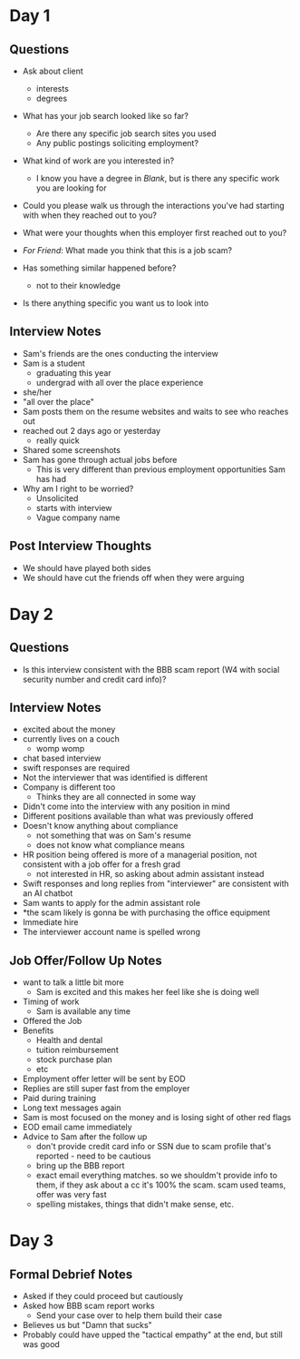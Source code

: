 # Day 1
## Questions
* Ask about client
	* interests
	* degrees
* What has your job search looked like so far?
	* Are there any specific job search sites you used 
	* Any public postings soliciting employment?
* What kind of work are you interested in?
	* I know you have a degree in *Blank*, but is there any specific work you are looking for
* Could you please walk us through the interactions you've had starting with when they reached out to you?
	
* What were your thoughts when this employer first reached out to you?
* *For Friend*: What made you think that this is a job scam?
* Has something similar happened before?
	* not to their knowledge
* Is there anything specific you want us to look into

## Interview Notes
* Sam's friends are the ones conducting the interview
* Sam is a student
	* graduating this year
	* undergrad with all over the place experience
* she/her
* "all over the place"
* Sam posts them on the resume websites and waits to see who reaches out
*  reached out 2 days ago or yesterday
	* really quick
* Shared some screenshots
* Sam has gone through actual jobs before
	* This is very different than previous employment opportunities Sam has had
* Why am I right to be worried?
	* Unsolicited
	* starts with interview
	* Vague company name

## Post Interview Thoughts
* We should have played both sides
* We should have cut the friends off when they were arguing

# Day 2
## Questions
* Is this interview consistent with the BBB scam report (W4 with social security number and credit card info)?

## Interview Notes
* excited about the money
* currently lives on a couch
	* womp womp
* chat based interview
* swift responses are required
* Not the interviewer that was identified is different
* Company is different too
	* Thinks they are all connected in some way
* Didn't come into the interview with any position in mind
* Different positions available than what was previously offered
* Doesn't know anything about compliance
	* not something that was on Sam's resume
	* does not know what compliance means
* HR position being offered is more of a managerial position, not consistent with a job offer for a fresh grad
	* not interested in HR, so asking about admin assistant instead
* Swift responses and long replies from "interviewer" are consistent with an AI chatbot
* Sam wants to apply for the admin assistant role
* *the scam likely is gonna be with purchasing the office equipment
* Immediate hire
* The interviewer account name is spelled wrong

## Job Offer/Follow Up Notes
* want to talk a little bit more
	* Sam is excited and this makes her feel like she is doing well
* Timing of work
	* Sam is available any time
* Offered the Job
* Benefits
	* Health and dental
	* tuition reimbursement
	* stock purchase plan
	* etc
* Employment offer letter will be sent by EOD
* Replies are still super fast from the employer
* Paid during training
* Long text messages again
* Sam is most focused on the money and is losing sight of other red flags
* EOD email came immediately
* Advice to Sam after the follow up
	* don't provide credit card info or SSN due to scam profile that's reported - need to be cautious
	* bring up the BBB report
	* exact email everything matches. so we shouldm't provide info to them, if they ask about a cc it's 100% the scam. scam used teams, offer was very fast 
	* spelling mistakes, things that didn't make sense, etc.

# Day 3
## Formal Debrief Notes
* Asked if they could proceed but cautiously
* Asked how BBB scam report works
	* Send your case over to help them build their case
* Believes us but "Damn that sucks"
* Probably could have upped the "tactical empathy" at the end, but still was good